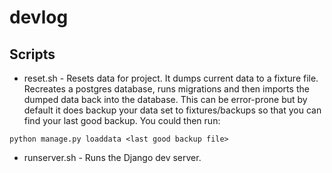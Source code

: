 # devlog

## Scripts

* reset.sh - Resets data for project. It dumps current data to a fixture file. Recreates a postgres database, runs migrations and then imports the dumped data back into the database. This can be error-prone but by default it does backup your data set to fixtures/backups so that you can find your last good backup. You could then run:

```
python manage.py loaddata <last good backup file>
```

* runserver.sh - Runs the Django dev server.
